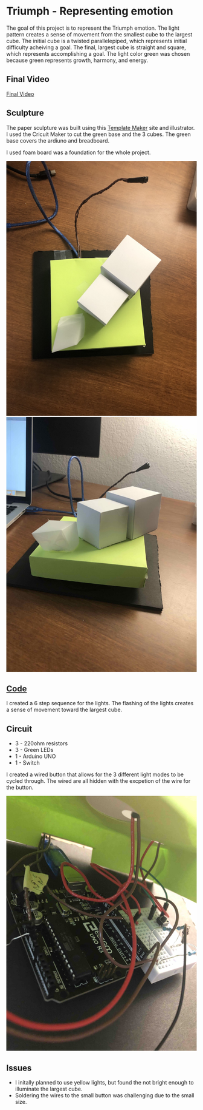 # Triumph - Representing emotion

The goal of this project is to represent the Triumph emotion. The light pattern creates a sense of movement from the smallest cube to the largest cube. The initial cube is a twisted parallelepiped, which represents initial difficulty acheiving a goal. The final, largest cube is straight and square, which represents accomplishing a goal. The light color green was chosen because green represents growth, harmony, and energy. 

## Final Video

[Final Video](https://drive.google.com/file/d/1ebpIyWgywe3m9hdtDNlW5HCG2OAhXVl9/view?usp=sharing)

## Sculpture

The paper sculpture was built using this [Template Maker](https://www.templatemaker.nl/en/) site and illustrator. I used the Cricuit Maker to cut the green base and the 3 cubes. The green base covers the ardiuno and breadboard.

I used foam board was a foundation for the whole project. 

![Image of Sculpture](/3MkMy1BHSeSf3soEc87X3Q.jpg)
![Another Image of Sculpture](/scuplture.jpg)

## [Code](/emotion_pattern_with_switches.ino)

I created a 6 step sequence for the lights. The flashing of the lights creates a sense of movement toward the largest cube. 

## Circuit

* 3 - 220ohm resistors
* 3 - Green LEDs
* 1 - Arduino UNO
* 1 - Switch

I created a wired button that allows for the 3 different light modes to be cycled through. The wired are all hidden with the excpetion of the wire for the button. 

![Circuit](/circuit.jpg)


## Issues
* I initally planned to use yellow lights, but found the not bright enough to illuminate the largest cube. 
* Soldering the wires to the small button was challenging due to the small size. 


